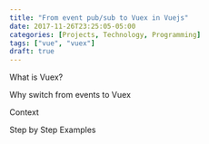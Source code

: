 ```yaml
---
title: "From event pub/sub to Vuex in Vuejs"
date: 2017-11-26T23:25:05-05:00
categories: [Projects, Technology, Programming]
tags: ["vue", "vuex"]
draft: true
---
```


What is Vuex?


Why switch from events to Vuex




Context



Step by Step Examples

